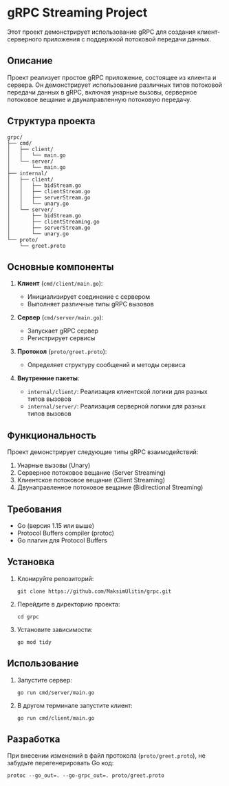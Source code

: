 # gRPC Streaming Project

Этот проект демонстрирует использование gRPC для создания клиент-серверного приложения с поддержкой потоковой передачи данных.

## Описание

Проект реализует простое gRPC приложение, состоящее из клиента и сервера. Он демонстрирует использование различных типов потоковой передачи данных в gRPC, включая унарные вызовы, серверное потоковое вещание и двунаправленную потоковую передачу.

## Структура проекта

```
grpc/
├── cmd/
│   ├── client/
│   │   └── main.go
│   └── server/
│       └── main.go
├── internal/
│   ├── client/
│   │   ├── bidStream.go
│   │   ├── clientStream.go
│   │   ├── serverStream.go
│   │   └── unary.go
│   └── server/
│       ├── bidStream.go
│       ├── clientStreaming.go
│       ├── serverStream.go
│       └── unary.go
└── proto/
    └── greet.proto
```

## Основные компоненты

1. **Клиент** (`cmd/client/main.go`):
   - Инициализирует соединение с сервером
   - Выполняет различные типы gRPC вызовов

2. **Сервер** (`cmd/server/main.go`):
   - Запускает gRPC сервер
   - Регистрирует сервисы

3. **Протокол** (`proto/greet.proto`):
   - Определяет структуру сообщений и методы сервиса

4. **Внутренние пакеты**:
   - `internal/client/`: Реализация клиентской логики для разных типов вызовов
   - `internal/server/`: Реализация серверной логики для разных типов вызовов

## Функциональность

Проект демонстрирует следующие типы gRPC взаимодействий:

1. Унарные вызовы (Unary)
2. Серверное потоковое вещание (Server Streaming)
3. Клиентское потоковое вещание (Client Streaming)
4. Двунаправленное потоковое вещание (Bidirectional Streaming)

## Требования

- Go (версия 1.15 или выше)
- Protocol Buffers compiler (protoc)
- Go плагин для Protocol Buffers

## Установка

1. Клонируйте репозиторий:
   ```
   git clone https://github.com/MaksimUlitin/grpc.git
   ```
2. Перейдите в директорию проекта:
   ```
   cd grpc
   ```
3. Установите зависимости:
   ```
   go mod tidy
   ```

## Использование

1. Запустите сервер:
   ```
   go run cmd/server/main.go
   ```
2. В другом терминале запустите клиент:
   ```
   go run cmd/client/main.go
   ```

## Разработка

При внесении изменений в файл протокола (`proto/greet.proto`), не забудьте перегенерировать Go код:

```
protoc --go_out=. --go-grpc_out=. proto/greet.proto
```
